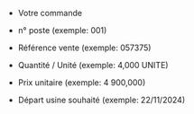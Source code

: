 
- Votre commande

- n° poste (exemple: 001)

- Référence vente (exemple: 057375)

- Quantité / Unité (exemple: 4,000 UNITE)

- Prix unitaire (exemple: 4 900,000)

- Départ usine souhaité (exemple: 22/11/2024)
